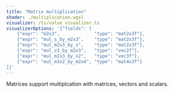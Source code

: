 ```yaml
---
title: "Matrix multiplication"
shader: ./multiplication.wgsl
visualizer: /ts/value_visualizer.ts
visualizerOptions: '{"fields": [
    {"expr": "m2x3",             "type": "mat2x3f"},
    {"expr": "mul_s_by_m2x3",    "type": "mat2x3f"},
    {"expr": "mul_m2x3_by_s",    "type": "mat2x3f"},
    {"expr": "mul_v3_by_m2x3",   "type": "vec2f"},
    {"expr": "mul_m2x3_by_v2",   "type": "vec3f"},
    {"expr": "mul_m3x2_by_m2x4", "type": "mat4x3f"}
]}'
---
```


Matrices support multiplcation with matrices, vectors and scalars.
